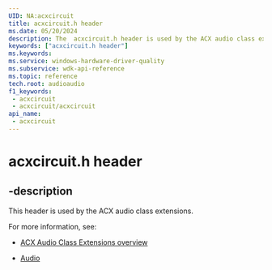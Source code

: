 ```yaml
---
UID: NA:acxcircuit
title: acxcircuit.h header
ms.date: 05/20/2024
description: The  acxcircuit.h header is used by the ACX audio class extensions.
keywords: ["acxcircuit.h header"]
ms.keywords: 
ms.service: windows-hardware-driver-quality
ms.subservice: wdk-api-reference
ms.topic: reference
tech.root: audioaudio
f1_keywords:
 - acxcircuit
 - acxcircuit/acxcircuit
api_name:
 - acxcircuit
---
```


# acxcircuit.h header

## -description

This header is used by the ACX audio class extensions.

For more information, see:

- [ACX Audio Class Extensions overview](/windows-hardware/drivers/audio/acx-audio-class-extensions-overview)

- [Audio](../_audio/index.md)

